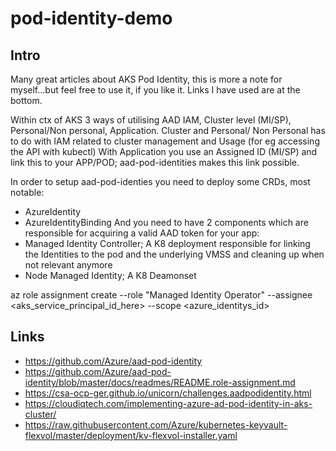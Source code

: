 # pod-identity-demo

## Intro

Many great articles about AKS Pod Identity, this is more a note for myself...but feel free to use it, if you like it.
Links I have used are at the bottom.

Within ctx of AKS 3 ways of utilising AAD IAM, Cluster level (MI/SP), Personal/Non personal, Application. 
Cluster and Personal/ Non Personal has to do with IAM related to cluster management and Usage (for eg accessing the API with kubectl)
With Application you use an Assigned ID (MI/SP) and link this to your APP/POD; aad-pod-identities makes this link possible.

In order to setup aad-pod-identies you need to deploy some CRDs, most notable:
- AzureIdentity
- AzureIdentityBinding
And you need to have 2 components which are responsible for acquiring a valid AAD token for your app:
- Managed Identity Controller; A K8 deployment responsible for linking the Identities to the pod and the underlying VMSS and cleaning up when not relevant anymore
- Node Managed Identity; A K8 Deamonset









az role assignment create
  --role "Managed Identity Operator"
  --assignee <aks_service_principal_id_here>
  --scope <azure_identitys_id>

## Links

- https://github.com/Azure/aad-pod-identity
- https://github.com/Azure/aad-pod-identity/blob/master/docs/readmes/README.role-assignment.md
- https://csa-ocp-ger.github.io/unicorn/challenges.aadpodidentity.html
- https://cloudiqtech.com/implementing-azure-ad-pod-identity-in-aks-cluster/
- https://raw.githubusercontent.com/Azure/kubernetes-keyvault-flexvol/master/deployment/kv-flexvol-installer.yaml